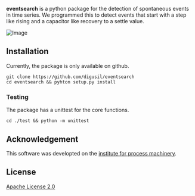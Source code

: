 **eventsearch** is a python package for the detection of spontaneous events in time series. We programmed this to detect events that start with a step like rising and a capacitor like recovery to a settle value. 

![Image](https://github.com/digusil/eventsearch/example/example.png)

## Installation
Currently, the package is only available on github.
```shell
git clone https://github.com/digusil/eventsearch
cd eventsearch && pyhton setup.py install
```

### Testing
The package has a unittest for the core functions.
```shell
cd ./test && python -m unittest
```

## Acknowledgement
This software was developted on the [institute for process machinery](https://www.ipat.tf.fau.eu).

## License
[Apache License 2.0](LICENSE.txt)